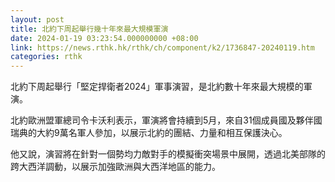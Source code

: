 ```yaml
---
layout: post
title: 北約下周起舉行幾十年來最大規模軍演
date: 2024-01-19 03:23:54.000000000 +08:00
link: https://news.rthk.hk/rthk/ch/component/k2/1736847-20240119.htm
categories: rthk
---
```


北約下周起舉行「堅定捍衛者2024」軍事演習，是北約數十年來最大規模的軍演。

北約歐洲盟軍總司令卡沃利表示，軍演將會持續到5月，來自31個成員國及夥伴國瑞典的大約9萬名軍人參加，以展示北約的團結、力量和相互保護決心。

他又說，演習將在針對一個勢均力敵對手的模擬衝突場景中展開，透過北美部隊的跨大西洋調動，以展示加強歐洲與大西洋地區的能力。

